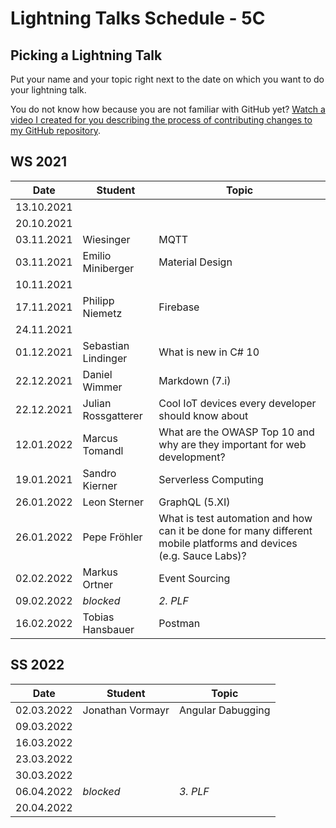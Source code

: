 # Lightning Talks Schedule - 5C

## Picking a Lightning Talk

Put your name and your topic right next to the date on which you want to do your lightning talk.

You do not know how because you are not familiar with GitHub yet? [Watch a video I created for you describing the process of contributing changes to my GitHub repository](https://youtu.be/mBprBD16P3g).

## WS 2021

| Date       | Student | Topic |
| ---------- | ------- | ----- |
| 13.10.2021 |         |       |
| 20.10.2021 |         |       |
| 03.11.2021 |Wiesinger|  MQTT |
| 03.11.2021 | Emilio Miniberger | Material Design |
| 10.11.2021 |         |       |
| 17.11.2021 | Philipp Niemetz | Firebase |
| 24.11.2021 |         |       |
| 01.12.2021 | Sebastian Lindinger | What is new in C# 10 |
| 22.12.2021 | Daniel Wimmer | Markdown (7.i) |
| 22.12.2021 | Julian Rossgatterer | Cool IoT devices every developer should know about |
| 12.01.2022 | Marcus Tomandl | What are the OWASP Top 10 and why are they important for web development? |
| 19.01.2021 | Sandro Kierner | Serverless Computing |
| 26.01.2022 | Leon Sterner | GraphQL (5.XI) |
| 26.01.2022 | Pepe Fröhler | What is test automation and how can it be done for many different mobile platforms and devices (e.g. Sauce Labs)? |
| 02.02.2022 | Markus Ortner| Event Sourcing |
| 09.02.2022 | *blocked* | *2. PLF* |
| 16.02.2022 | Tobias Hansbauer | Postman |

## SS 2022

| Date       | Student | Topic |
| ---------- | ------- | ----- |
| 02.03.2022 | Jonathan Vormayr | Angular Dabugging |
| 09.03.2022 |         |       |
| 16.03.2022 |         |       |
| 23.03.2022 |         |       |
| 30.03.2022 |         |       |
| 06.04.2022 | *blocked* | *3. PLF* |
| 20.04.2022 |         |       |
